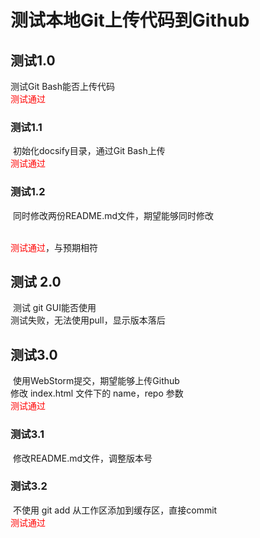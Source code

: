 # 测试本地Git上传代码到Github

## 测试1.0

​测试Git Bash能否上传代码
<br><font color=red>测试通过</font>

### 测试1.1

​ 初始化docsify目录，通过Git Bash上传
<br><font color=red>测试通过</font>

### 测试1.2

​ 同时修改两份README.md文件，期望能够同时修改

​    <br><font color=red>测试通过</font>，与预期相符

## 测试 2.0

​ 测试 git GUI能否使用
<br>测试失败，无法使用pull，显示版本落后

## 测试3.0

​ 使用WebStorm提交，期望能够上传Github
<br>修改 index.html 文件下的 name，repo 参数
<br><font color=red>测试通过</font>

### 测试3.1

​ 修改README.md文件，调整版本号

### 测试3.2

​ 不使用 git add 从工作区添加到缓存区，直接commit
<br><font color=red>测试通过</font>